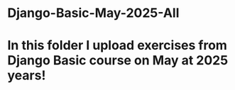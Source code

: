 # Django-Basic-May-2025-All
# In this folder I upload exercises from Django Basic course on May at 2025 years!